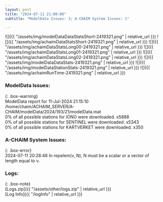 ```yaml
---
layout: post
title: "2024-07-11 21:00:00"
subtitle: "ModelData Issues: 3; A-CHAIM System Issues: 1"

---
```


![]({{ "/assets/img/modelDataDataStatsShort-2419321.png" | relative_url }})
![]({{ "/assets/img/achaimDataStatsShort-2419321.png" | relative_url }})
![]({{ "/assets/img/achaimDataStatsLong00-2419321.png" | relative_url }})
![]({{ "/assets/img/achaimDataStatsLong01-2419321.png" | relative_url }})
![]({{ "/assets/img/achaimDataStatsLong02-2419321.png" | relative_url }})
![]({{ "/assets/img/modelDataDataStats-2419321.png" | relative_url }})
![]({{ "/assets/img/modelDataStationStats-2419321.png" | relative_url }})
![]({{ "/assets/img/achaimRunTime-2419321.png" | relative_url }})


### ModelData Issues:  
  
{: .box-warning}  
 ModelData report for 11-Jul-2024 21:15:10   
 /home/chaim/ACHAIM_SERVER/A-CHAIM/modelData/2024/193/21/modelData.mat   
 0% of all possible stations for IONO were downloaded. x5888   
 0% of all possible stations for SENTINEL were downloaded. x5343   
 0% of all possible stations for KARTVERKET were downloaded. x350   
  
### A-CHAIM System Issues:  
  
{: .box-error}  
2024-07-11 20:28:48 In repelem(v, N), N must be a scalar or a vector of length equal to v.  

### Logs:  
  
{: .box-note}  
[Logs.zip]({{ "/assets/other/logs.zip" | relative_url }})  
[Log Info]({{ "/logInfo" | relative_url }})  
